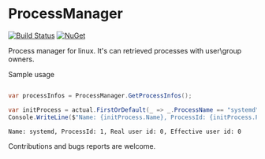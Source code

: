 # ProcessManager

[![Build Status](https://travis-ci.org/flamencist/ProcessManager.svg?branch=master)](https://travis-ci.org/flamencist/ProcessManager)
[![NuGet](https://img.shields.io/nuget/v/LdapForNet.svg)](https://www.nuget.org/packages/ProcessManager/)

Process manager for linux. It's can retrieved processes with user\group owners.

Sample usage

```cs

var processInfos = ProcessManager.GetProcessInfos();

var initProcess = actual.FirstOrDefault(_ => _.ProcessName == "systemd"); 
Console.WriteLine($"Name: {initProcess.Name}, ProcessId: {initProcess.Pid}, Real user id: {initProcess.Ruid}, Effective user id: {initProcess.Euid} ");

```

```
Name: systemd, ProcessId: 1, Real user id: 0, Effective user id: 0
```


Contributions and bugs reports are welcome.
